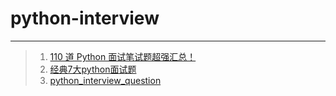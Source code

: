 # python-interview
---

>1. [110 道 Python 面试笔试题超强汇总！](http://www.python88.com/topic/29343)
>2. [经典7大python面试题](https://github.com/t-dawei/python-interview/blob/master/python%E9%9D%A2%E8%AF%95%E9%A2%98/%E7%BB%8F%E5%85%B87%E5%A4%A7python%E9%9D%A2%E8%AF%95%E9%A2%98.docx)
>3. [python_interview_question](https://github.com/t-dawei/python_interview_question)